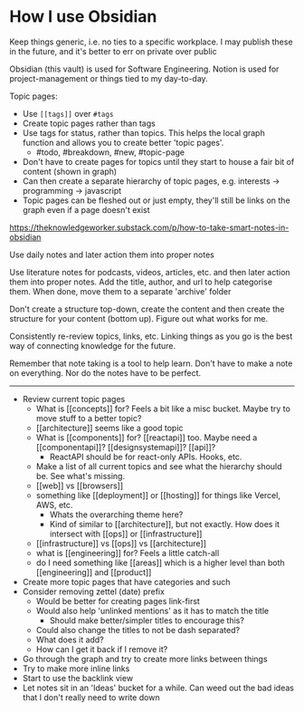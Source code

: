 # How I use Obsidian

Keep things generic, i.e. no ties to a specific workplace. I may publish these in the future, and it's better to err on private over public

Obsidian (this vault) is used for Software Engineering. Notion is used for project-management or things tied to my day-to-day.

Topic pages:
- Use `[[tags]]` over `#tags`
- Create topic pages rather than tags
- Use tags for status, rather than topics. This helps the local graph function and allows you to create better 'topic pages'.
	- #todo, #breakdown, #new, #topic-page
- Don't have to create pages for topics until they start to house a fair bit of content (shown in graph)
- Can then create a separate hierarchy of topic pages, e.g. interests -> programming -> javascript
- Topic pages can be fleshed out or just empty, they'll still be links on the graph even if a page doesn't exist

https://theknowledgeworker.substack.com/p/how-to-take-smart-notes-in-obsidian

Use daily notes and later action them into proper notes

Use literature notes for podcasts, videos, articles, etc. and then later action them into proper notes.
Add the title, author, and url to help categorise them.
When done, move them to a separate 'archive' folder

Don't create a structure top-down, create the content and then create the structure for your content (bottom up). Figure out what works for me.

Consistently re-review topics, links, etc. Linking things as you go is the best way of connecting knowledge for the future.

Remember that note taking is a tool to help learn. Don't have to make a note on everything. Nor do the notes have to be perfect.

---

- Review current topic pages
	- What is [[concepts]] for? Feels a bit like a misc bucket. Maybe try to move stuff to a better topic?
	- [[architecture]] seems like a good topic
	- What is [[components]] for? [[reactapi]] too. Maybe need a [[componentapi]]? [[designsystemapi]]? [[api]]?
		- ReactAPI should be for react-only APIs. Hooks, etc.
	- Make a list of all current topics and see what the hierarchy should be. See what's missing.
	- [[web]] vs [[browsers]]
	- something like [[deployment]] or [[hosting]] for things like Vercel, AWS, etc.
		- Whats the overarching theme here?
		- Kind of similar to [[architecture]], but not exactly. How does it intersect with [[ops]] or [[infrastructure]]
	- [[infrastructure]] vs [[ops]] vs [[architecture]]
	- what is [[engineering]] for? Feels a little catch-all
	- do I need something like [[areas]] which is a higher level than both [[engineering]] and [[product]]
- Create more topic pages that have categories and such
- Consider removing zettel (date) prefix
	- Would be better for creating pages link-first
	- Would also help 'unlinked mentions' as it has to match the title
		- Should make better/simpler titles to encourage this?
	- Could also change the titles to not be dash separated?
	- What does it add?
	- How can I get it back if I remove it?
- Go through the graph and try to create more links between things
- Try to make more inline links
- Start to use the backlink view
- Let notes sit in an 'Ideas' bucket for a while. Can weed out the bad ideas that I don't really need to write down